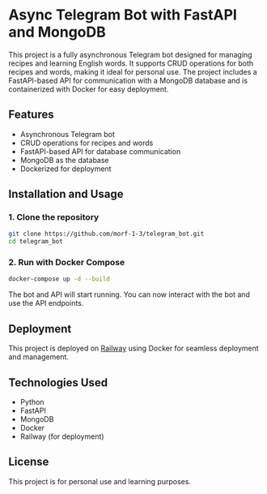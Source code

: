 # Async Telegram Bot with FastAPI and MongoDB

This project is a fully asynchronous Telegram bot designed for managing recipes and learning English words. It supports CRUD operations for both recipes and words, making it ideal for personal use. The project includes a FastAPI-based API for communication with a MongoDB database and is containerized with Docker for easy deployment.

## Features
- Asynchronous Telegram bot
- CRUD operations for recipes and words
- FastAPI-based API for database communication
- MongoDB as the database
- Dockerized for deployment

## Installation and Usage

### 1. Clone the repository
```sh
git clone https://github.com/morf-1-3/telegram_bot.git
cd telegram_bot
```

### 2. Run with Docker Compose
```sh
docker-compose up -d --build
```

The bot and API will start running. You can now interact with the bot and use the API endpoints.

## Deployment
This project is deployed on [Railway](https://railway.app) using Docker for seamless deployment and management.

## Technologies Used
- Python
- FastAPI
- MongoDB
- Docker
- Railway (for deployment)

## License
This project is for personal use and learning purposes.


